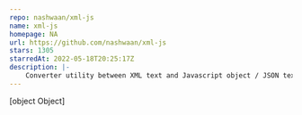 ```yaml
---
repo: nashwaan/xml-js
name: xml-js
homepage: NA
url: https://github.com/nashwaan/xml-js
stars: 1305
starredAt: 2022-05-18T20:25:17Z
description: |-
    Converter utility between XML text and Javascript object / JSON text.
---
```


[object Object]
